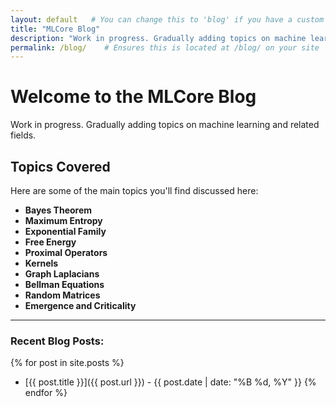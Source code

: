 ```yaml
---
layout: default   # You can change this to 'blog' if you have a custom blog layout in _layouts/
title: "MLCore Blog"
description: "Work in progress. Gradually adding topics on machine learning and related fields."
permalink: /blog/    # Ensures this is located at /blog/ on your site
---
```

# Welcome to the MLCore Blog

Work in progress. Gradually adding topics on machine learning and related fields.

## Topics Covered
Here are some of the main topics you'll find discussed here:

- **Bayes Theorem**
- **Maximum Entropy**
- **Exponential Family**
- **Free Energy**
- **Proximal Operators**
- **Kernels**
- **Graph Laplacians**
- **Bellman Equations**
- **Random Matrices**
- **Emergence and Criticality**

---

### Recent Blog Posts:
{% for post in site.posts %}
  - [{{ post.title }}]({{ post.url }}) - {{ post.date | date: "%B %d, %Y" }}
{% endfor %}
